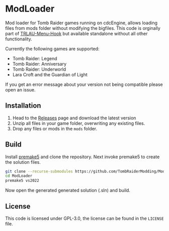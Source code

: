 # ModLoader

Mod loader for Tomb Raider games running on cdcEngine, allows loading files from mods folder without modifying the bigfiles.
This code is orginally part of [TRLAU-Menu-Hook](https://github.com/TheIndra55/TRLAU-menu-hook) but available standalone without all other functionality.

Currently the following games are supported:

- Tomb Raider: Legend
- Tomb Raider: Anniversary
- Tomb Raider: Underworld
- Lara Croft and the Guardian of Light

If you get an error message about your version not being compatible please open an issue.

## Installation

1. Head to the [Releases](https://github.com/TombRaiderModding/ModLoader/releases) page and download the latest version
2. Unzip all files in your game folder, overwriting any existing files.
3. Drop any files or mods in the `mods` folder.

## Build

Install [premake5](https://premake.github.io/) and clone the repository. Next invoke premake5 to create the solution files.

```bash
git clone --recurse-submodules https://github.com/TombRaiderModding/ModLoader.git
cd ModLoader
premake5 vs2022
```

Now open the generated generated solution (.sln) and build.

## License

This code is licensed under GPL-3.0, the license can be found in the `LICENSE` file.